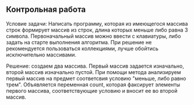 ## Контрольная работа

Условие задачи: Написать программу, которая из имеющегося массива строк формирует массив из строк, длина которых меньше либо равна 3 символа. Первоначальный массив можно ввести с клавиатуры, либо задать на старте выполнения алгоритма. При решение не рекомендуется пользоваться коллекциями, лучше обойтись исключительно массивами.

Решение: создаем два массива. Первый массив задается изначально, второй массив изначально пустой. При помощи метода анализируем первый массив на предмет соответсвия условию "меньше, либо равно трем". Объявляется переменная count, которая факсирует элементы первого массива, соответствующие условию и вносит ее во второй массив.